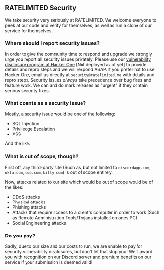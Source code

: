 ## RATELIMITED Security

We take security very seriously at RATELIMITED. We welcome everyone to peek at our code and verify for themselves, as well as run a clone of our service for themselves.

### Where should I report security issues?

In order to give the community time to respond and upgrade we strongly urge you report all security issues privately. Please use our [vulnerability disclosure program at Hacker One](https://hackerone.com/ratelimited) [Not deployed as of yet] to provide details and repro steps and we will respond ASAP. If you prefer not to use Hacker One, email us directly at `security@ratelimited.me` with details and repro steps. Security issues *always* take precedence over bug fixes and feature work. We can and do mark releases as "urgent" if they contain serious security fixes.

### What counts as a security issue?

Mostly, a security issue would be one of the following:

* SQL Injection
* Priviledge Escalation
* XSS

And the like.

### What is out of scope, though?

First off, any third-party site (Such as, but not limited to `discordapp.com`, `okta.com`, `duo.com`, `bitly.com`) is out of scope entirely.

Now, attacks related to our site which would be out of scope would be of the likes:
* DDoS attacks
* Physical attacks
* Phishing attacks
* Attacks that require access to a client's computer in order to work (Such as Remote Administration Tools/Trojans installed on ones PC)
* Social Engineering attacks

### Do you pay?

Sadly, due to our size and our costs to run, we are unable to pay for security vulnerability disclosures, but don't let that stop you! We'll award you with recognition on our Discord server and premium benefits on our service if your submission is deemed valid!
